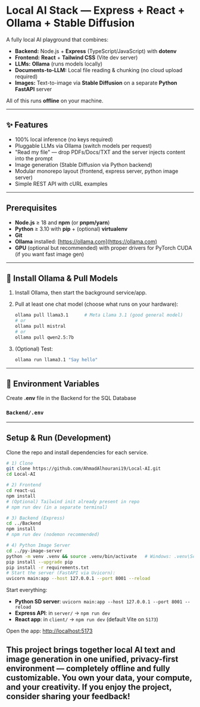 # Local AI Stack — Express + React + Ollama + Stable Diffusion

A fully local AI playground that combines:

* **Backend:** Node.js + **Express** (TypeScript/JavaScript) with **dotenv**
* **Frontend:** **React** + **Tailwind CSS** (Vite dev server)
* **LLMs:** **Ollama** (runs models locally)
* **Documents-to-LLM:** Local file reading & chunking (no cloud upload required)
* **Images:** Text-to-image via **Stable Diffusion** on a separate **Python FastAPI** server

All of this runs **offline** on your machine.

---

## ✨ Features

* 100% local inference (no keys required)
* Pluggable LLMs via Ollama (switch models per request)
* "Read my file" — drop PDFs/Docs/TXT and the server injects content into the prompt
* Image generation (Stable Diffusion via Python backend)
* Modular monorepo layout (frontend, express server, python image server)
* Simple REST API with cURL examples

---

## Prerequisites

* **Node.js** ≥ 18 and **npm** (or **pnpm/yarn**)
* **Python** ≥ 3.10 with **pip** + (optional) **virtualenv**
* **Git**
* **Ollama** installed: [https://ollama.com](https://ollama.com)
* **GPU** (optional but recommended) with proper drivers for PyTorch CUDA (if you want fast image gen)

---

## 🐪 Install Ollama & Pull Models

1. Install Ollama, then start the background service/app.
2. Pull at least one chat model (choose what runs on your hardware):

   ```bash
   ollama pull llama3.1      # Meta Llama 3.1 (good general model)
   # or
   ollama pull mistral
   # or
   ollama pull qwen2.5:7b
   ```
3. (Optional) Test:

   ```bash
   ollama run llama3.1 "Say hello"
   ```

---

## 🔐 Environment Variables

Create **.env** file in the Backend for the SQL Database
### `Backend/.env`

---

## Setup & Run (Development)

Clone the repo and install dependencies for each service.

```bash
# 1) Clone
git clone https://github.com/AhmadAlhourani19/Local-AI.git
cd Local-AI

# 2) Frontend
cd react-ui
npm install
# (Optional) Tailwind init already present in repo
# npm run dev (in a separate terminal)

# 3) Backend (Express)
cd ../Backend
npm install
# npm run dev (nodemon recommended)

# 4) Python Image Server
cd ../py-image-server
python -m venv .venv && source .venv/bin/activate   # Windows: .venv\Scripts\activate
pip install --upgrade pip
pip install -r requirements.txt
# Start the server (FastAPI via Uvicorn):
uvicorn main:app --host 127.0.0.1 --port 8001 --reload
```

Start everything:

* **Python SD server**: `uvicorn main:app --host 127.0.0.1 --port 8001 --reload`
* **Express API**: in `server/` → `npm run dev`
* **React app**: in `client/` → `npm run dev` (default Vite on `5173`)

Open the app: [http://localhost:5173](http://localhost:5173)

This project brings together local AI text and image generation in one unified, privacy-first environment — completely offline and fully customizable.
You own your data, your compute, and your creativity.
If you enjoy the project, consider sharing your feedback!
---
